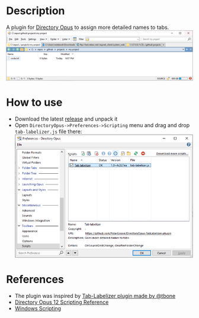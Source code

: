 # Description
A plugin for [Directory Opus](https://www.gpsoft.com.au/) to assign more detailed names to tabs.
![Example](docs/example-how-it-looks.png)

# How to use
* Download the latest [release](https://github.com/PolarGoose/DirectoryOpus-TabLabelizer-plugin/releases) and unpack it
* Open `DirectoryOpus->Preferences->Scripting` menu and drag and drop `tab-labelizer.js` file there:
![preferences](docs/adding-script-via-preferences.png)

# References
* The plugin was inspired by [Tab-Labelizer plugin made by @tbone](https://resource.dopus.com/t/tab-labelizer-extend-the-folder-names-shown-in-your-tabs/18075)
* [Directory Opus 12 Scripting Reference](https://www.gpsoft.com.au/help/opus12/index.html#!Documents/scriptingreference.htm)
* [Windows Scripting](https://docs.microsoft.com/en-us/previous-versions/windows/internet-explorer/ie-developer/windows-scripting)
